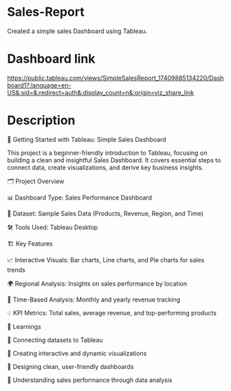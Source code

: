 # Sales-Report
Created a simple sales Dashboard using Tableau.
# Dashboard link
https://public.tableau.com/views/SimpleSalesReport_17409885134220/Dashboard1?:language=en-US&:sid=&:redirect=auth&:display_count=n&:origin=viz_share_link
# Description
🚀 Getting Started with Tableau: Simple Sales Dashboard

This project is a beginner-friendly introduction to Tableau, focusing on building a clean and insightful Sales Dashboard. It covers essential steps to connect data, create visualizations, and derive key business insights.

🗂️ Project Overview

📊 Dashboard Type: Sales Performance Dashboard

📝 Dataset: Sample Sales Data (Products, Revenue, Region, and Time)

🛠️ Tools Used: Tableau Desktop


🏗️ Key Features

📈 Interactive Visuals: Bar charts, Line charts, and Pie charts for sales trends

🌍 Regional Analysis: Insights on sales performance by location

📅 Time-Based Analysis: Monthly and yearly revenue tracking

💡 KPI Metrics: Total sales, average revenue, and top-performing products



📝 Learnings

📌 Connecting datasets to Tableau

📌 Creating interactive and dynamic visualizations

📌 Designing clean, user-friendly dashboards

📌 Understanding sales performance through data analysis



